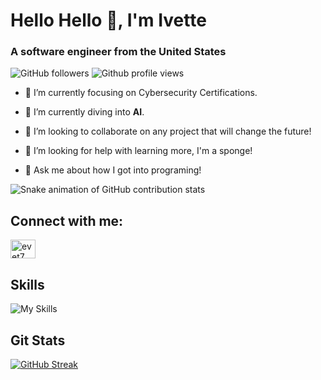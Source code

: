 
# Hello Hello 👋, I'm Ivette
### A software engineer from the United States

![GitHub followers](https://img.shields.io/github/followers/evet7?color=7289da&logo=GitHub&style=for-the-badge)
![Github profile views](https://komarev.com/ghpvc/?username=evet7&label=Profile%20views&color=7289da&style=for-the-badge)

- 🔭 I’m currently focusing on Cybersecurity Certifications.

- 🤖 I’m currently diving into **AI**.

- 👯 I’m looking to collaborate on any project that will change the future!

- 🤔 I’m looking for help with learning more, I'm a sponge!

- 💬 Ask me about how I got into programing!

![Snake animation of GitHub contribution stats](https://raw.githubusercontent.com/ThaTiemsz/evet7/output/snake.svg)

## Connect with me:
<p align="left">
  <a href="https://twitter.com/thatiemsz" target="blank">
    <img align="center" src="https://raw.githubusercontent.com/rahuldkjain/github-profile-readme-generator/master/src/images/icons/Social/twitter.svg" alt="evet7" height="30" width="40" />
  </a>
</p>

## Skills
![My Skills](https://skillicons.dev/icons?i=java,python,spring,mysql,redis,postgresql,git,linux,docker,postman)

## Git Stats
[![GitHub Streak](https://streak-stats.demolab.com?user=evet7&theme=dark&hide_border=true)](https://git.io/streak-stats)

<!--
**Evet7/evet7** is a ✨ _special_ ✨ repository because its `README.md` (this file) appears on your GitHub profile.
![visitors](https://visitor-badge.glitch.me/badge?page_id=evet7&left_color=green&right_color=red)
![Jokes Card](https://readme-jokes.vercel.app/api?hideBorder&theme=dark&qColor=%23944bcc&aColor=%23bbdb51)
![https://twitter.com/ExoSphinx_](https://img.shields.io/badge/Twitter-%231DA1F2.svg?style=for-the-badge&logo=Twitter&logoColor=white)
![My Skills](https://skillicons.dev/icons?i=py,git,github,discord,bootstrap,arduino)
[![Ryo-ma's github trophy](https://github-profile-trophy.vercel.app/?username=evet7&row=1)](https://github.com/ryo-ma/github-profile-trophy)
<img src='https://random-memer.herokuapp.com/' title="Meme" alt="Please refresh the page if the meme doesn't show up.">

<p>
  <img align="left" src="https://github-readme-stats.vercel.app/api/top-langs?username=evet7&show_icons=true&locale=en&layout=compact&theme=radical" alt="evet7" />
  &nbsp;<img align="center" src="https://github-readme-stats.vercel.app/api?username=evet7&show_icons=true&locale=en&theme=radical" alt="evet7" />
</p>
-->



